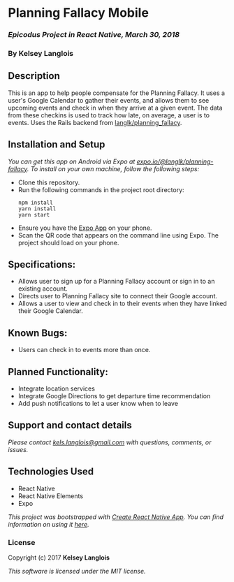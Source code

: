 # Planning Fallacy Mobile

### _Epicodus Project in React Native, March 30, 2018_

### By Kelsey Langlois

## Description

This is an app to help people compensate for the Planning Fallacy. It uses a user's Google Calendar to gather their events, and allows them to see upcoming events and check in when they arrive at a given event. The data from these checkins is used to track how late, on average, a user is to events. Uses the Rails backend from [langlk/planning_fallacy](http://github.com/langlk/planning_fallacy).

## Installation and Setup

_You can get this app on Android via Expo at [expo.io/@langlk/planning-fallacy](https://expo.io/@langlk/planning-fallacy). To install on your own machine, follow the following steps:_

* Clone this repository.
* Run the following commands in the project root directory:
  ```
  npm install
  yarn install
  yarn start
  ```
* Ensure you have the [Expo App](https://expo.io/tools#client) on your phone.
* Scan the QR code that appears on the command line using Expo. The project should load on your phone.

## Specifications:

* Allows user to sign up for a Planning Fallacy account or sign in to an existing account.
* Directs user to Planning Fallacy site to connect their Google account.
* Allows a user to view and check in to their events when they have linked their Google Calendar.

## Known Bugs:

* Users can check in to events more than once.

## Planned Functionality:

* Integrate location services
* Integrate Google Directions to get departure time recommendation
* Add push notifications to let a user know when to leave

## Support and contact details

_Please contact [kels.langlois@gmail.com](mailto:kels.langlois@gmail.com) with questions, comments, or issues._

## Technologies Used

* React Native
* React Native Elements
* Expo

_This project was bootstrapped with [Create React Native App](https://github.com/react-community/create-react-native-app). You can find information on using it [here](https://github.com/react-community/create-react-native-app/blob/master/react-native-scripts/template/README.md)._

### License

Copyright (c) 2017 **Kelsey Langlois**

*This software is licensed under the MIT license.*
